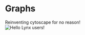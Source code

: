 # Graphs
Reinventing cytoscape for no reason! <br/>
![Hello Lynx users!](https://i.imgur.com/m9Y7NwZ.gif "Graphs!")
